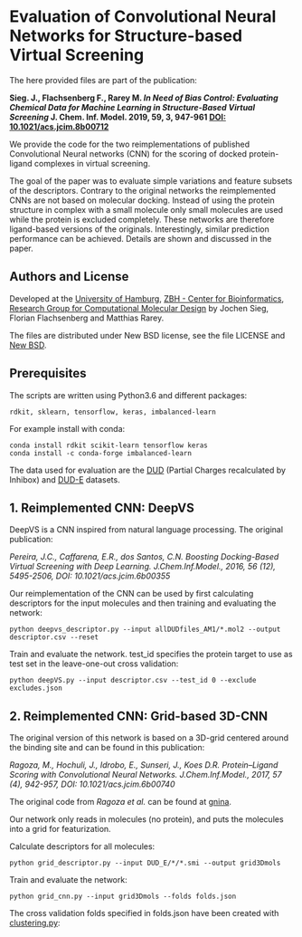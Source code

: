 # Evaluation of Convolutional Neural Networks for Structure-based Virtual Screening
The here provided files are part of the publication: 

**Sieg. J., Flachsenberg F., Rarey M. 
_In Need of Bias Control: Evaluating Chemical Data for Machine Learning in Structure-Based Virtual Screening_
J. Chem. Inf. Model. 2019,  59, 3, 947-961
[DOI: 10.1021/acs.jcim.8b00712](https://pubs.acs.org/doi/10.1021/acs.jcim.8b00712)**

We provide the code for the two reimplementations of
published Convolutional Neural networks (CNN) for the scoring of docked 
protein-ligand complexes in virtual screening. 

The goal of the paper was to evaluate simple variations and feature subsets of the descriptors. Contrary to the original networks the reimplemented CNNs are not based on molecular
docking. Instead of using the protein structure in complex with a small molecule only small molecules are used 
while the protein is excluded completely. These networks are therefore ligand-based
versions of the originals. Interestingly, similar prediction performance
can be achieved. Details are shown and discussed in the paper.

## Authors and License

Developed at the [University of Hamburg](https://www.uni-hamburg.de/), 
[ZBH - Center for Bioinformatics](http://www.zbh.uni-hamburg.de), 
[Research Group for Computational Molecular Design](http://www.zbh.uni-hamburg.de/amd) by Jochen Sieg, Florian Flachsenberg and Matthias Rarey.

The files are distributed under New BSD license,
see the file LICENSE and [New BSD](https://opensource.org/licenses/BSD-3-Clause). 

## Prerequisites

The scripts are written using Python3.6 and different packages:

```rdkit, sklearn, tensorflow, keras, imbalanced-learn  ```

For example install with conda:

```
conda install rdkit scikit-learn tensorflow keras
conda install -c conda-forge imbalanced-learn 
 ```

The data used for evaluation are the [DUD](http://dud.docking.org) (Partial Charges recalculated by Inhibox)  and [DUD-E](http://dude.docking.org) datasets.

## 1. Reimplemented CNN: DeepVS
DeepVS is a CNN inspired from natural language processing. The original publication:

_Pereira, J.C., Caffarena, E.R., dos Santos, C.N.
Boosting Docking-Based Virtual Screening with Deep Learning.
J.Chem.Inf.Model., 2016, 56 (12), 5495-2506,
DOI: 10.1021/acs.jcim.6b00355_

Our reimplementation of the CNN can be used by first calculating descriptors for the input molecules and then
training and evaluating the network:

```
python deepvs_descriptor.py --input allDUDfiles_AM1/*.mol2 --output descriptor.csv --reset
```

Train and evaluate the network. test_id specifies the protein target to use as 
test set in the leave-one-out cross validation:

```
python deepVS.py --input descriptor.csv --test_id 0 --exclude excludes.json
```


## 2. Reimplemented CNN: Grid-based 3D-CNN

The original version of this network is based on a 3D-grid centered around 
the binding site and can be found in this publication:

_Ragoza, M., Hochuli, J., Idrobo, E., Sunseri, J., Koes D.R.
Protein–Ligand Scoring with Convolutional Neural Networks.
J.Chem.Inf.Model., 2017, 57 (4), 942-957,
DOI: 10.1021/acs.jcim.6b00740_

The original code from _Ragoza et al._ can be found at [gnina](https://github.com/gnina).


Our network only reads in molecules (no protein), and puts the molecules into
a grid for featurization. 

Calculate descriptors for all molecules:

```
python grid_descriptor.py --input DUD_E/*/*.smi --output grid3Dmols
```


Train and evaluate the network:
```
python grid_cnn.py --input grid3Dmols --folds folds.json
```

The cross validation folds specified in folds.json have been created with [clustering.py](https://github.com/gnina/scripts/blob/9cf8892010873b672f370a122e32aa8bc496a5e1/clustering.py):

